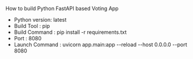 How to build Python FastAPI based Voting App

  * Python version: latest
  * Build Tool : pip
  * Build Command : pip install -r requirements.txt
  * Port : 8080
  * Launch Command : uvicorn app.main:app --reload --host 0.0.0.0 --port 8080 
